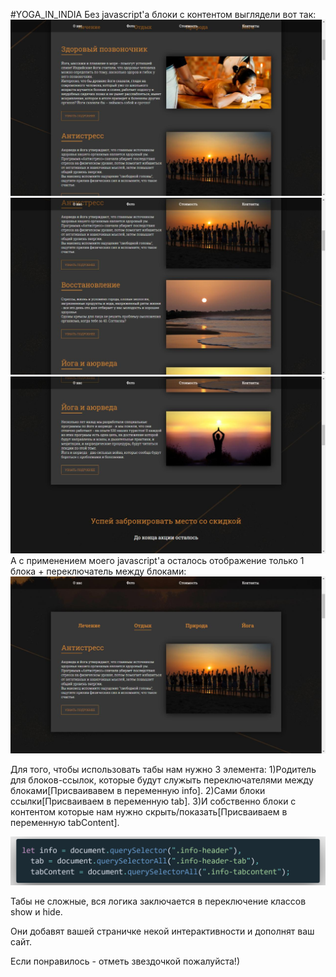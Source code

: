 #YOGA_IN_INDIA
Без javascript'a блоки с контентом выглядели вот так:
![project image without js](https://github.com/ArthurSereda/tabs-on-native-js/blob/master/1.jpg)
![project image without js](https://github.com/ArthurSereda/tabs-on-native-js/blob/master/2.jpg)
![project image without js](https://github.com/ArthurSereda/tabs-on-native-js/blob/master/3.jpg)
А с применением моего javascript'a осталось отображение только 1 блока + переключатель между блоками:
![project image with js](https://github.com/ArthurSereda/tabs-on-native-js/blob/master/4.jpg)

Для того, чтобы использовать табы нам нужно 3 элемента:
1)Родитель для блоков-ссылок, которые будут служыть переключателями между блоками[Присваивавем в переменную info].
2)Сами блоки ссылки[Присваиваем в переменную tab].
3)И  собственно блоки с контентом которые нам нужно скрыть/показать[Присваиваем в переменную tabContent].

![All used variables](https://github.com/ArthurSereda/tabs-on-native-js/blob/master/code.png)

Табы не сложные, вся логика заключается в переключение классов show и hide.

Они добавят вашей страничке некой интерактивности и дополнят ваш сайт.

Если понравилось - отметь звездочкой пожалуйста!)


